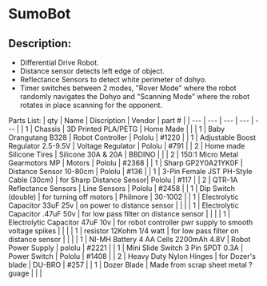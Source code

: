 # SumoBot

## Description:
* Differential Drive Robot.
* Distance sensor detects left edge of object.
* Reflectance Sensors to detect white perimeter of dohyo.
* Timer switches between 2 modes, "Rover Mode" where the robot randomly navigates the Dohyo and "Scanning Mode" where the robot rotates in place scanning for the opponent.


Parts List:
| qty | Name | Discription | Vendor | part # |
| --- | --- | --- | --- | --- |
| 1 | Chassis | 3D Printed PLA/PETG | Home Made | |
| 1 | Baby Orangutang B328 | Robot Controller | Pololu | #1220 |
| 1 | Adjustable Boost Regulator 2.5-9.5V | Voltage Regulator | Pololu | #791 |
| 2 | Home made Silicone Tires | Silicone 30A & 20A | BBDINO |   |
| 2 | 150:1 Micro Metal Gearmotors MP | Motors | Pololu | #2368  |
| 1 | Sharp GP2Y0A21YK0F | Distance Sensor 10-80cm | Pololu | #136 |
| 1 | 3-Pin Female JST PH-Style Cable (30cm) | for Sharp Distance Sensor| Pololu | #117 |
| 2 | QTR-1A Reflectance Sensors | Line Sensors | Pololu | #2458 |
| 1 | Dip Switch (double) | for turning off motors | Philmore | 30-1002 |
| 1 | Electrolytic Capacitor 33uF 25v | on power to distance sensor |  |  |
| 1 | Electrolytic Capacitor .47uF 50v | for low pass filter on distance sensor |  |  |
| 1 | Electrolytic Capacitor 47uF 10v | for robot controller pwr supply to smooth voltage spikes |  |  |
| 1 | resistor 12Kohm 1/4 watt | for low pass filter on distance sensor |  |  |
| 1 | NI-MH Battery 4 AA Cells 2200mAh 4.8V | Robot Power Supply | pololu | #2221 |
| 1 | Mini Slide Switch 3 Pin SPDT 0.3A | Power Switch | Pololu | #1408 |
| 2 | Heavy Duty Nylon Hinges | for Dozer's blade | DU-BRO | #257 |
| 1 | Dozer Blade | Made from scrap sheet metal ? guage |  |  |
